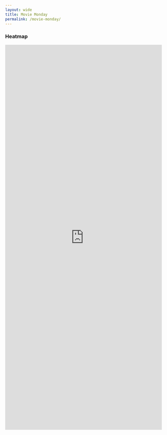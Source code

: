 ```yaml
---
layout: wide
title: Movie Monday
permalink: /movie-monday/
---
```


### Heatmap

<iframe style="border: none;" src="https://public.tableau.com/views/MovieMonday/Tabledash?:showVizHome=no&amp;:embed=true" width="100%" height="1235px"></iframe>
